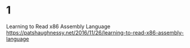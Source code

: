 
# 1

Learning to Read x86 Assembly Language https://patshaughnessy.net/2016/11/26/learning-to-read-x86-assembly-language

